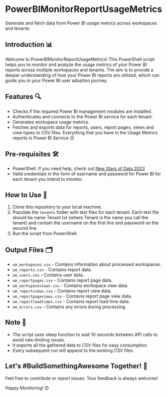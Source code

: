 # PowerBIMonitorReportUsageMetrics
Generate and fetch data from Power BI usage metrics across workspaces and tenants

## Introduction 📊

Welcome to PowerBIMonitorReportUsageMetrics! This PowerShell script helps you to monitor and analyze the usage metrics of your Power BI reports across multiple workspaces and tenants. The aim is to provide a deeper understanding of how your Power BI reports are utilized, which can guide you in your Power BI user adoption journey.

## Features 🔍

- Checks if the required Power BI management modules are installed.
- Authenticates and connects to the Power BI service for each tenant.
- Generates workspace usage metrics.
- Fetches and exports data for reports, users, report pages, views and view types to CSV files. Everything that you have in the Usage Metrics reports in Power BI Service 😉

## Pre-requisites 🛠

- PowerShell. If you need help, check out [New Stars of Data 2023](https://github.com/Jojobit/Speaking/tree/bcfd8393332398d482756ee7cead7f506bb445e9/New%20Stars%20of%20Data%202023)
- Valid credentials in the form of username and password for Power BI for each tenant you intend to monitor.

## How to Use 🚀

1. Clone this repository to your local machine.
2. Populate the `tenants` folder with text files for each tenant. Each text file should be name Tenant.txt (where Tenant is the name you call the tenant) and contain the username on the first line and password on the second line.
3. Run the script from PowerShell.

## Output Files 🗂

- `um_workspaces.csv` - Contains information about processed workspaces.
- `um_reports.csv` - Contains report data.
- `um_users.csv` - Contains user data.
- `um_reportpages.csv` - Contains report page data.
- `um_workspaceviews.csv` - Contains workspace view data.
- `um_reportviews.csv` - Contains report view data.
- `um_reportpageviews.csv` - Contains report page view data.
- `um_reportloadtimes.csv` - Contains report load time data.
- `um_errors.csv` - Contains any errors during processing.

## Note 📝

- The script uses sleep function to wait 10 seconds between API calls to avoid rate-limiting issues. 
- It exports all the gathered data to CSV files for easy consumption.
- Every subsequent run will append to the existing CSV files.

## Let's #BuildSomethingAwesome Together! 🌟

Feel free to contribute or report issues. Your feedback is always welcome! 

Happy Monitoring! 😊

